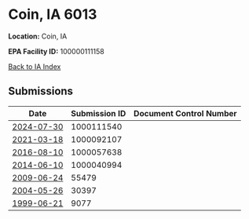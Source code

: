 # Coin, IA 6013

**Location:** Coin, IA

**EPA Facility ID:** 100000111158

[Back to IA Index](../../index.md)

## Submissions

| Date | Submission ID | Document Control Number |
|------|--------------|-------------------------|
| [2024-07-30](submissions/1000111540.md) | 1000111540 |  |
| [2021-03-18](submissions/1000092107.md) | 1000092107 |  |
| [2016-08-10](submissions/1000057638.md) | 1000057638 |  |
| [2014-06-10](submissions/1000040994.md) | 1000040994 |  |
| [2009-06-24](submissions/55479.md) | 55479 |  |
| [2004-05-26](submissions/30397.md) | 30397 |  |
| [1999-06-21](submissions/9077.md) | 9077 |  |
